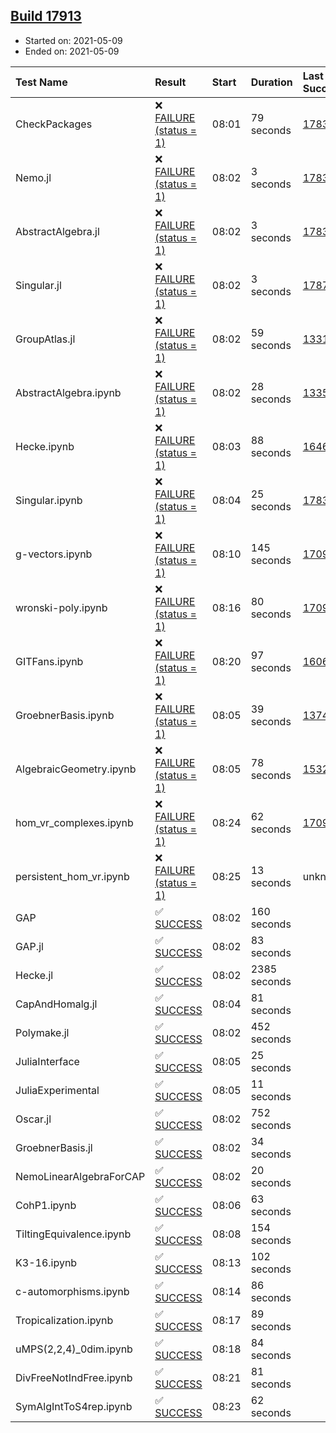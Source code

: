 ## [Build 17913](https://oscarci.mathematik.uni-kl.de/job/oscar/17913/)

* Started on: 2021-05-09
* Ended on: 2021-05-09

| Test Name    | Result | Start | Duration | Last Success | First Failure |
|:-------------|:-------|:------|:---------|:-------------|:--------------|
| CheckPackages | ❌ [FAILURE (status = 1)](https://oscarci.mathematik.uni-kl.de/job/oscar/17913/artifact/logs/build-17913/CheckPackages.log) | 08:01 | 79 seconds | [17832](https://oscarci.mathematik.uni-kl.de/job/oscar/17832/) | [17833](https://oscarci.mathematik.uni-kl.de/job/oscar/17833/) |
| Nemo.jl | ❌ [FAILURE (status = 1)](https://oscarci.mathematik.uni-kl.de/job/oscar/17913/artifact/logs/build-17913/Nemo.jl.log) | 08:02 | 3 seconds | [17835](https://oscarci.mathematik.uni-kl.de/job/oscar/17835/) | [17836](https://oscarci.mathematik.uni-kl.de/job/oscar/17836/) |
| AbstractAlgebra.jl | ❌ [FAILURE (status = 1)](https://oscarci.mathematik.uni-kl.de/job/oscar/17913/artifact/logs/build-17913/AbstractAlgebra.jl.log) | 08:02 | 3 seconds | [17831](https://oscarci.mathematik.uni-kl.de/job/oscar/17831/) | [17832](https://oscarci.mathematik.uni-kl.de/job/oscar/17832/) |
| Singular.jl | ❌ [FAILURE (status = 1)](https://oscarci.mathematik.uni-kl.de/job/oscar/17913/artifact/logs/build-17913/Singular.jl.log) | 08:02 | 3 seconds | [17871](https://oscarci.mathematik.uni-kl.de/job/oscar/17871/) | [17872](https://oscarci.mathematik.uni-kl.de/job/oscar/17872/) |
| GroupAtlas.jl | ❌ [FAILURE (status = 1)](https://oscarci.mathematik.uni-kl.de/job/oscar/17913/artifact/logs/build-17913/GroupAtlas.jl.log) | 08:02 | 59 seconds | [13311](https://oscarci.mathematik.uni-kl.de/job/oscar/13311/) | [13312](https://oscarci.mathematik.uni-kl.de/job/oscar/13312/) |
| AbstractAlgebra.ipynb | ❌ [FAILURE (status = 1)](https://oscarci.mathematik.uni-kl.de/job/oscar/17913/artifact/logs/build-17913/AbstractAlgebra.ipynb.log) | 08:02 | 28 seconds | [13355](https://oscarci.mathematik.uni-kl.de/job/oscar/13355/) | [13356](https://oscarci.mathematik.uni-kl.de/job/oscar/13356/) |
| Hecke.ipynb | ❌ [FAILURE (status = 1)](https://oscarci.mathematik.uni-kl.de/job/oscar/17913/artifact/logs/build-17913/Hecke.ipynb.log) | 08:03 | 88 seconds | [16463](https://oscarci.mathematik.uni-kl.de/job/oscar/16463/) | [16464](https://oscarci.mathematik.uni-kl.de/job/oscar/16464/) |
| Singular.ipynb | ❌ [FAILURE (status = 1)](https://oscarci.mathematik.uni-kl.de/job/oscar/17913/artifact/logs/build-17913/Singular.ipynb.log) | 08:04 | 25 seconds | [17835](https://oscarci.mathematik.uni-kl.de/job/oscar/17835/) | [17836](https://oscarci.mathematik.uni-kl.de/job/oscar/17836/) |
| g-vectors.ipynb | ❌ [FAILURE (status = 1)](https://oscarci.mathematik.uni-kl.de/job/oscar/17913/artifact/logs/build-17913/g-vectors.ipynb.log) | 08:10 | 145 seconds | [17099](https://oscarci.mathematik.uni-kl.de/job/oscar/17099/) | [17100](https://oscarci.mathematik.uni-kl.de/job/oscar/17100/) |
| wronski-poly.ipynb | ❌ [FAILURE (status = 1)](https://oscarci.mathematik.uni-kl.de/job/oscar/17913/artifact/logs/build-17913/wronski-poly.ipynb.log) | 08:16 | 80 seconds | [17098](https://oscarci.mathematik.uni-kl.de/job/oscar/17098/) | [17099](https://oscarci.mathematik.uni-kl.de/job/oscar/17099/) |
| GITFans.ipynb | ❌ [FAILURE (status = 1)](https://oscarci.mathematik.uni-kl.de/job/oscar/17913/artifact/logs/build-17913/GITFans.ipynb.log) | 08:20 | 97 seconds | [16068](https://oscarci.mathematik.uni-kl.de/job/oscar/16068/) | [16069](https://oscarci.mathematik.uni-kl.de/job/oscar/16069/) |
| GroebnerBasis.ipynb | ❌ [FAILURE (status = 1)](https://oscarci.mathematik.uni-kl.de/job/oscar/17913/artifact/logs/build-17913/GroebnerBasis.ipynb.log) | 08:05 | 39 seconds | [13748](https://oscarci.mathematik.uni-kl.de/job/oscar/13748/) | [13749](https://oscarci.mathematik.uni-kl.de/job/oscar/13749/) |
| AlgebraicGeometry.ipynb | ❌ [FAILURE (status = 1)](https://oscarci.mathematik.uni-kl.de/job/oscar/17913/artifact/logs/build-17913/AlgebraicGeometry.ipynb.log) | 08:05 | 78 seconds | [15322](https://oscarci.mathematik.uni-kl.de/job/oscar/15322/) | [15323](https://oscarci.mathematik.uni-kl.de/job/oscar/15323/) |
| hom_vr_complexes.ipynb | ❌ [FAILURE (status = 1)](https://oscarci.mathematik.uni-kl.de/job/oscar/17913/artifact/logs/build-17913/hom_vr_complexes.ipynb.log) | 08:24 | 62 seconds | [17099](https://oscarci.mathematik.uni-kl.de/job/oscar/17099/) | [17100](https://oscarci.mathematik.uni-kl.de/job/oscar/17100/) |
| persistent_hom_vr.ipynb | ❌ [FAILURE (status = 1)](https://oscarci.mathematik.uni-kl.de/job/oscar/17913/artifact/logs/build-17913/persistent_hom_vr.ipynb.log) | 08:25 | 13 seconds | unknown | unknown |
| GAP | ✅ [SUCCESS](https://oscarci.mathematik.uni-kl.de/job/oscar/17913/artifact/logs/build-17913/GAP.log) | 08:02 | 160 seconds |  |  |
| GAP.jl | ✅ [SUCCESS](https://oscarci.mathematik.uni-kl.de/job/oscar/17913/artifact/logs/build-17913/GAP.jl.log) | 08:02 | 83 seconds |  |  |
| Hecke.jl | ✅ [SUCCESS](https://oscarci.mathematik.uni-kl.de/job/oscar/17913/artifact/logs/build-17913/Hecke.jl.log) | 08:02 | 2385 seconds |  |  |
| CapAndHomalg.jl | ✅ [SUCCESS](https://oscarci.mathematik.uni-kl.de/job/oscar/17913/artifact/logs/build-17913/CapAndHomalg.jl.log) | 08:04 | 81 seconds |  |  |
| Polymake.jl | ✅ [SUCCESS](https://oscarci.mathematik.uni-kl.de/job/oscar/17913/artifact/logs/build-17913/Polymake.jl.log) | 08:02 | 452 seconds |  |  |
| JuliaInterface | ✅ [SUCCESS](https://oscarci.mathematik.uni-kl.de/job/oscar/17913/artifact/logs/build-17913/JuliaInterface.log) | 08:05 | 25 seconds |  |  |
| JuliaExperimental | ✅ [SUCCESS](https://oscarci.mathematik.uni-kl.de/job/oscar/17913/artifact/logs/build-17913/JuliaExperimental.log) | 08:05 | 11 seconds |  |  |
| Oscar.jl | ✅ [SUCCESS](https://oscarci.mathematik.uni-kl.de/job/oscar/17913/artifact/logs/build-17913/Oscar.jl.log) | 08:02 | 752 seconds |  |  |
| GroebnerBasis.jl | ✅ [SUCCESS](https://oscarci.mathematik.uni-kl.de/job/oscar/17913/artifact/logs/build-17913/GroebnerBasis.jl.log) | 08:02 | 34 seconds |  |  |
| NemoLinearAlgebraForCAP | ✅ [SUCCESS](https://oscarci.mathematik.uni-kl.de/job/oscar/17913/artifact/logs/build-17913/NemoLinearAlgebraForCAP.log) | 08:02 | 20 seconds |  |  |
| CohP1.ipynb | ✅ [SUCCESS](https://oscarci.mathematik.uni-kl.de/job/oscar/17913/artifact/logs/build-17913/CohP1.ipynb.log) | 08:06 | 63 seconds |  |  |
| TiltingEquivalence.ipynb | ✅ [SUCCESS](https://oscarci.mathematik.uni-kl.de/job/oscar/17913/artifact/logs/build-17913/TiltingEquivalence.ipynb.log) | 08:08 | 154 seconds |  |  |
| K3-16.ipynb | ✅ [SUCCESS](https://oscarci.mathematik.uni-kl.de/job/oscar/17913/artifact/logs/build-17913/K3-16.ipynb.log) | 08:13 | 102 seconds |  |  |
| c-automorphisms.ipynb | ✅ [SUCCESS](https://oscarci.mathematik.uni-kl.de/job/oscar/17913/artifact/logs/build-17913/c-automorphisms.ipynb.log) | 08:14 | 86 seconds |  |  |
| Tropicalization.ipynb | ✅ [SUCCESS](https://oscarci.mathematik.uni-kl.de/job/oscar/17913/artifact/logs/build-17913/Tropicalization.ipynb.log) | 08:17 | 89 seconds |  |  |
| uMPS(2,2,4)_0dim.ipynb | ✅ [SUCCESS](https://oscarci.mathematik.uni-kl.de/job/oscar/17913/artifact/logs/build-17913/uMPS-2-2-4-_0dim.ipynb.log) | 08:18 | 84 seconds |  |  |
| DivFreeNotIndFree.ipynb | ✅ [SUCCESS](https://oscarci.mathematik.uni-kl.de/job/oscar/17913/artifact/logs/build-17913/DivFreeNotIndFree.ipynb.log) | 08:21 | 81 seconds |  |  |
| SymAlgIntToS4rep.ipynb | ✅ [SUCCESS](https://oscarci.mathematik.uni-kl.de/job/oscar/17913/artifact/logs/build-17913/SymAlgIntToS4rep.ipynb.log) | 08:23 | 62 seconds |  |  |
